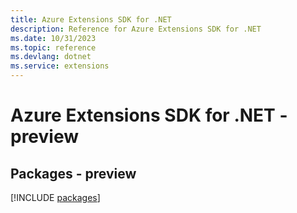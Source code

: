 ```yaml
---
title: Azure Extensions SDK for .NET
description: Reference for Azure Extensions SDK for .NET
ms.date: 10/31/2023
ms.topic: reference
ms.devlang: dotnet
ms.service: extensions
---
```

# Azure Extensions SDK for .NET - preview
## Packages - preview
[!INCLUDE [packages](extensions-index.md)]